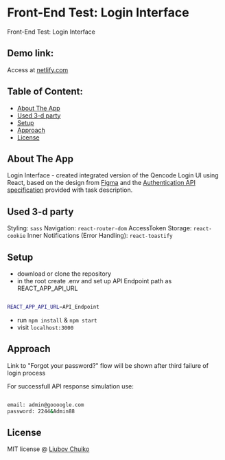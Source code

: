 # Front-End Test: Login Interface
Front-End Test: Login Interface

## Demo link:
Access at [netlify.com](https://google.com)

## Table of Content:

- [About The App](#about-the-app)
- [Used 3-d party](#technologies)
- [Setup](#setup)
- [Approach](#approach)
- [License](#license)

## About The App
Login Interface - created integrated version of the Qencode Login UI using React, based on the design from
[Figma](https://www.figma.com/file/jyCTDwiw4IwadVfae9FMu8/Qencode-Frontend-Developer-Test?type=design&node-id=1-620&mode=design&t=Lvwuh2t5UC0gED9i-0) and the [Authentication API specification](https://auth-qa.qencode.com/v1/auth-api-references) provided with task description.


## Used 3-d party
Styling: `sass`
Navigation: `react-router-dom`
AccessToken Storage: `react-cookie`
Inner Notifications (Error Handling): `react-toastify`

## Setup
- download or clone the repository
- in the root create .env and set up API Endpoint path as REACT_APP_API_URL

```bash

REACT_APP_API_URL=API_Endpoint

```

- run `npm install` & `npm start`
- visit `localhost:3000`

## Approach
Link to "Forgot your password?" flow will be shown after third failure of login process

For successfull API response simulation use:

```bash

email: admin@goooogle.com
password: 2244&Admin88

```

## License

MIT license @ [Liubov Chuiko](https://www.linkedin.com/in/liubov-chuiko/)